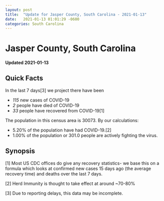 ```yaml
---
layout: post
title:  "Update for Jasper County, South Carolina - 2021-01-13"
date:   2021-01-13 01:01:29 -0600
categories: South Carolina
---
```


# Jasper County, South Carolina
#### Updated 2021-01-13

## Quick Facts

In the last 7 days[3] we project there have been
- *115* new cases of COVID-19
- *2* people have died of COVID-19
- *33* people have recovered from COVID-19[1]

The population in this census area is 30073. By our calculations:
- 5.20% of the population have had COVID-19.[2]
- 1.00% of the population or 301.0 people are actively fighting the virus.

## Synopsis




[1] Most US CDC offices do give any recovery statistics- we base this on a formula which looks at confirmed new cases
15 days ago (the average recovery time) and deaths over the last 7 days.

[2] Herd Immunity is thought to take effect at around ~70-80%

[3] Due to reporting delays, this data may be incomplete.
 
    